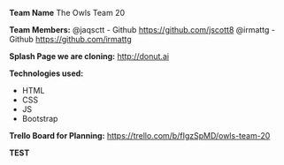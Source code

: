**Team Name**
The Owls Team 20

**Team Members:**
@jaqsctt - Github https://github.com/jscott8
@irmattg - Github https://github.com/irmattg

**Splash Page we are cloning:**
http://donut.ai

**Technologies used:**
* HTML
* CSS
* JS
* Bootstrap

**Trello Board for Planning:**
https://trello.com/b/fIgzSpMD/owls-team-20

**TEST**